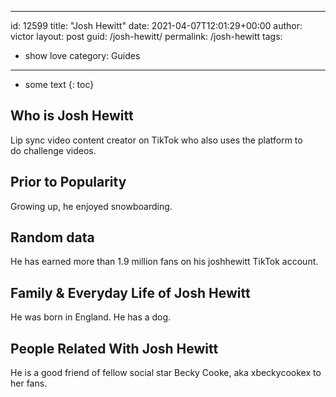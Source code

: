  ---
id: 12599
title: "Josh Hewitt"
date: 2021-04-07T12:01:29+00:00
author: victor
layout: post
guid: /josh-hewitt/
permalink: /josh-hewitt
tags:
 - show love
category: Guides
---

* some text
{: toc}

## Who is Josh Hewitt

Lip sync video content creator on TikTok who also uses the platform to do challenge videos. 

## Prior to Popularity

Growing up, he enjoyed snowboarding.

## Random data

He has earned more than 1.9 million fans on his joshhewitt TikTok account.

## Family & Everyday Life of Josh Hewitt

He was born in England. He has a dog. 

## People Related With Josh Hewitt

He is a good friend of fellow social star Becky Cooke, aka xbeckycookex to her fans. 
 